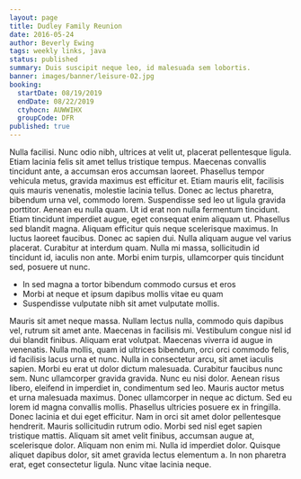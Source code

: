 ```yaml
---
layout: page
title: Dudley Family Reunion
date: 2016-05-24
author: Beverly Ewing
tags: weekly links, java
status: published
summary: Duis suscipit neque leo, id malesuada sem lobortis.
banner: images/banner/leisure-02.jpg
booking:
  startDate: 08/19/2019
  endDate: 08/22/2019
  ctyhocn: AUWWIHX
  groupCode: DFR
published: true
---
```

Nulla facilisi. Nunc odio nibh, ultrices at velit ut, placerat pellentesque ligula. Etiam lacinia felis sit amet tellus tristique tempus. Maecenas convallis tincidunt ante, a accumsan eros accumsan laoreet. Phasellus tempor vehicula metus, gravida maximus est efficitur et. Etiam mauris elit, facilisis quis mauris venenatis, molestie lacinia tellus. Donec ac lectus pharetra, bibendum urna vel, commodo lorem. Suspendisse sed leo ut ligula gravida porttitor. Aenean eu nulla quam. Ut id erat non nulla fermentum tincidunt. Etiam tincidunt imperdiet augue, eget consequat enim aliquam ut.
Phasellus sed blandit magna. Aliquam efficitur quis neque scelerisque maximus. In luctus laoreet faucibus. Donec ac sapien dui. Nulla aliquam augue vel varius placerat. Curabitur at interdum quam. Nulla mi massa, sollicitudin id tincidunt id, iaculis non ante. Morbi enim turpis, ullamcorper quis tincidunt sed, posuere ut nunc.

* In sed magna a tortor bibendum commodo cursus et eros
* Morbi at neque et ipsum dapibus mollis vitae eu quam
* Suspendisse vulputate nibh sit amet vulputate mollis.

Mauris sit amet neque massa. Nullam lectus nulla, commodo quis dapibus vel, rutrum sit amet ante. Maecenas in facilisis mi. Vestibulum congue nisl id dui blandit finibus. Aliquam erat volutpat. Maecenas viverra id augue in venenatis. Nulla mollis, quam id ultrices bibendum, orci orci commodo felis, id facilisis lacus urna et nunc. Nulla in consectetur arcu, sit amet iaculis sapien. Morbi eu erat ut dolor dictum malesuada. Curabitur faucibus nunc sem. Nunc ullamcorper gravida gravida. Nunc eu nisi dolor. Aenean risus libero, eleifend in imperdiet in, condimentum sed leo. Mauris auctor metus et urna malesuada maximus. Donec ullamcorper in neque ac dictum. Sed eu lorem id magna convallis mollis.
Phasellus ultricies posuere ex in fringilla. Donec lacinia et dui eget efficitur. Nam in orci sit amet dolor pellentesque hendrerit. Mauris sollicitudin rutrum odio. Morbi sed nisl eget sapien tristique mattis. Aliquam sit amet velit finibus, accumsan augue at, scelerisque dolor. Aliquam non enim mi. Nulla id imperdiet dolor. Quisque aliquet dapibus dolor, sit amet gravida lectus elementum a. In non pharetra erat, eget consectetur ligula. Nunc vitae lacinia neque.
